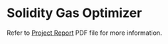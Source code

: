 # Solidity Gas Optimizer

Refer to [Project Report](./project_report.pdf) PDF file for more information.